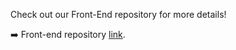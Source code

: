 Check out our Front-End repository for more details!

➡️ Front-end repository [link](https://github.com/zaragotcode/dev-rookie-front-end).
